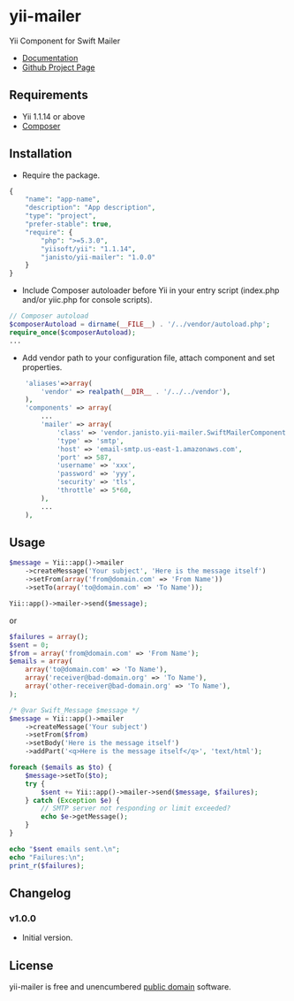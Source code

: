 yii-mailer
==========

Yii Component for Swift Mailer

- [Documentation](http://swiftmailer.org/docs/messages.html)
- [Github Project Page](https://github.com/janisto/yii-mailer/)

Requirements
------------------

- Yii 1.1.14 or above
- [Composer](http://getcomposer.org/doc/)

Installation
------------------

- Require the package.

```php
{
	"name": "app-name",
	"description": "App description",
	"type": "project",
	"prefer-stable": true,
	"require": {
		"php": ">=5.3.0",
		"yiisoft/yii": "1.1.14",
		"janisto/yii-mailer": "1.0.0"
	}
}
```

- Include Composer autoloader before Yii in your entry script (index.php and/or yiic.php for console scripts).

```php
// Composer autoload
$composerAutoload = dirname(__FILE__) . '/../vendor/autoload.php';
require_once($composerAutoload);
...
```

- Add vendor path to your configuration file, attach component and set properties.

```php
	'aliases'=>array(
		'vendor' => realpath(__DIR__ . '/../../vendor'),
	),
	'components' => array(
		...
		'mailer' => array(
			'class' => 'vendor.janisto.yii-mailer.SwiftMailerComponent',
			'type' => 'smtp',
			'host' => 'email-smtp.us-east-1.amazonaws.com',
			'port' => 587,
			'username' => 'xxx',
			'password' => 'yyy',
			'security' => 'tls',
			'throttle' => 5*60,
		),
		...
	),
```

Usage
------------------

```php
$message = Yii::app()->mailer
	->createMessage('Your subject', 'Here is the message itself')
	->setFrom(array('from@domain.com' => 'From Name'))
	->setTo(array('to@domain.com' => 'To Name'));

Yii::app()->mailer->send($message);
```

or

```php
$failures = array();
$sent = 0;
$from = array('from@domain.com' => 'From Name');
$emails = array(
	array('to@domain.com' => 'To Name'),
	array('receiver@bad-domain.org' => 'To Name'),
	array('other-receiver@bad-domain.org' => 'To Name'),
);

/* @var Swift_Message $message */
$message = Yii::app()->mailer
	->createMessage('Your subject')
	->setFrom($from)
	->setBody('Here is the message itself')
	->addPart('<q>Here is the message itself</q>', 'text/html');

foreach ($emails as $to) {
	$message->setTo($to);
	try {
		$sent += Yii::app()->mailer->send($message, $failures);
	} catch (Exception $e) {
		// SMTP server not responding or limit exceeded?
		echo $e->getMessage();
	}
}

echo "$sent emails sent.\n";
echo "Failures:\n";
print_r($failures);
```

Changelog
---------

### v1.0.0

- Initial version.

License
-------

yii-mailer is free and unencumbered [public domain][Unlicense] software.

[Unlicense]: http://unlicense.org/